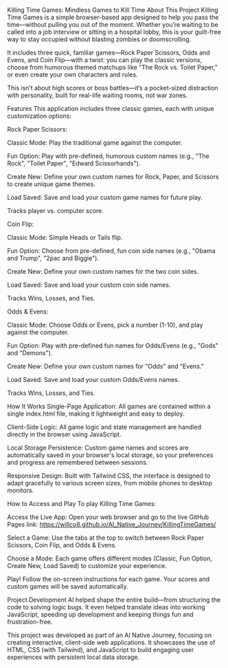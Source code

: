 Killing Time Games: Mindless Games to Kill Time
About This Project
Killing Time Games is a simple browser-based app designed to help you pass the time—without pulling you out of the moment. Whether you’re waiting to be called into a job interview or sitting in a hospital lobby, this is your guilt-free way to stay occupied without blasting zombies or doomscrolling.

It includes three quick, familiar games—Rock Paper Scissors, Odds and Evens, and Coin Flip—with a twist: you can play the classic versions, choose from humorous themed matchups like "The Rock vs. Toilet Paper," or even create your own characters and rules.

This isn’t about high scores or boss battles—it’s a pocket-sized distraction with personality, built for real-life waiting rooms, not war zones.

Features
This application includes three classic games, each with unique customization options:

Rock Paper Scissors:

Classic Mode: Play the traditional game against the computer.

Fun Option: Play with pre-defined, humorous custom names (e.g., "The Rock", "Toilet Paper", "Edward Scissorhands").

Create New: Define your own custom names for Rock, Paper, and Scissors to create unique game themes.

Load Saved: Save and load your custom game names for future play.

Tracks player vs. computer score.

Coin Flip:

Classic Mode: Simple Heads or Tails flip.

Fun Option: Choose from pre-defined, fun coin side names (e.g., "Obama and Trump", "2pac and Biggie").

Create New: Define your own custom names for the two coin sides.

Load Saved: Save and load your custom coin side names.

Tracks Wins, Losses, and Ties.

Odds & Evens:

Classic Mode: Choose Odds or Evens, pick a number (1-10), and play against the computer.

Fun Option: Play with pre-defined fun names for Odds/Evens (e.g., "Gods" and "Demons").

Create New: Define your own custom names for "Odds" and "Evens."

Load Saved: Save and load your custom Odds/Evens names.

Tracks Wins, Losses, and Ties.

How It Works
Single-Page Application: All games are contained within a single index.html file, making it lightweight and easy to deploy.

Client-Side Logic: All game logic and state management are handled directly in the browser using JavaScript.

Local Storage Persistence: Custom game names and scores are automatically saved in your browser's local storage, so your preferences and progress are remembered between sessions.

Responsive Design: Built with Tailwind CSS, the interface is designed to adapt gracefully to various screen sizes, from mobile phones to desktop monitors.

How to Access and Play
To play Killing Time Games:

Access the Live App: Open your web browser and go to the live GitHub Pages link:
https://willco8.github.io/AI_Native_Journey/KillingTimeGames/

Select a Game: Use the tabs at the top to switch between Rock Paper Scissors, Coin Flip, and Odds & Evens.

Choose a Mode: Each game offers different modes (Classic, Fun Option, Create New, Load Saved) to customize your experience.

Play! Follow the on-screen instructions for each game. Your scores and custom games will be saved automatically.

Project Development
AI helped shape the entire build—from structuring the code to solving logic bugs. It even helped translate ideas into working JavaScript, speeding up development and keeping things fun and frustration-free.

This project was developed as part of an AI Native Journey, focusing on creating interactive, client-side web applications. It showcases the use of HTML, CSS (with Tailwind), and JavaScript to build engaging user experiences with persistent local data storage.
